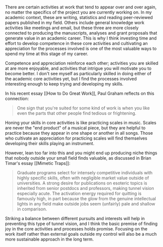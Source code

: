 There are certain activities at work that tend to appear over and over again, no matter the specifics of the project you are currently working on. In my academic context, these are writing, statistics and reading peer-reviewed papers published in my field. Others include general knowledge work activities like meetings and email, but these three are more closely connected to producing the manuscripts, analyses and grant proposals that generate value in an academic career. This is why I think investing time and effort to develop competence in these core activities and cultivating an appreciation for the processes involved is one of the most valuable ways to spend my time at this stage of my career.

Competence and appreciation reinforce each other; activities you are skilled at are more enjoyable, and activities that intrigue you will motivate you to become better. I don't see myself as particularly skilled in doing either of the academic core activities yet, but I find the processes involved interesting enough to keep trying and developing my skills.

In his recent essay [[How to Do Great Work]], Paul Graham reflects on this connection:

> One sign that you're suited for some kind of work is when you like even the parts that other people find tedious or frightening.

Honing your skills in core activities is like practicing scales in music. Scales are never the "end product" of a musical piece, but they are helpful to practice because they appear in one shape or another in all songs. Those who cultivate an appreciation for practicing scales will find themselves developing their skills playing an instrument.

However, lean too far into this and you might end up producing niche things that nobody outside your small field finds valuable, as discussed in Brian Timar's essay [[Mimetic Traps]]:

> Graduate programs select for intensely competitive individuals with highly specific skills, often with negligible market value outside of universities. A strong desire for publications on esoteric topics is inherited from senior postdocs and professors, making tunnel vision especially acute. The activation energy required for quitting is famously high, in part because the glow from the genuine intellectual lights in any field make outside jobs seem (unfairly) pale and shallow in comparison.

Striking a balance between different pursuits and interests will help in preventing this type of tunnel vision, and I think the basic premise of finding joy in the core activities and processes holds promise. Focusing on the work itself rather than external goals outside my control will also be a much more sustainable approach in the long term.